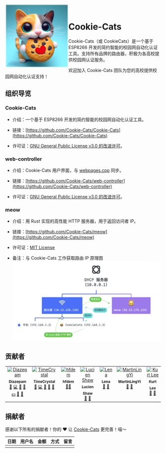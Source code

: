 <div>
  <img width="205" height="205" align="left" src="https://raw.githubusercontent.com/Cookie-Cats/Cookie-Cats/main/imgs/Cookie-Cats_edge.png" alt="Cookie-Cats"/>
  <br>
  <h1>Cookie-Cats</h1>
  <p>Cookie-Cats（或 CookieCats）是一个基于 ESP8266 开发的简约智能的校园网自动化认证工具。支持所有品牌的路由器，积极为各高校提供校园网认证服务。</p>
  <p>欢迎加入 Cookie-Cats 团队为您的高校提供校园网自动化认证支持！</p>
</div>

## 组织导览

### Cookie-Cats

- 介绍：一个基于 ESP8266 开发的简约智能的校园网自动化认证工具。

- 链接：[https://github.com/Cookie-Cats/Cookie-Cats](https://github.com/Cookie-Cats/Cookie-Cats)

- 许可证：[GNU General Public License v3.0 的改进许可](https://github.com/Cookie-Cats/Cookie-Cats/blob/main/LICENSE)。

### web-controller

- 介绍：Cookie-Cats 用户界面，与 [webpages.cpp](https://github.com/Cookie-Cats/Cookie-Cats/blob/main/Cookie-Cats/webpages.cpp) 同步。

- 链接：[https://github.com/Cookie-Cats/web-controller](https://github.com/Cookie-Cats/web-controller)

- 许可证：[GNU General Public License v3.0 的改进许可](https://github.com/Cookie-Cats/web-controller/blob/main/LICENSE)。

### meow

- 介绍：用 Rust 实现的高性能 HTTP 服务器，用于返回访问者 IP。

- 链接：[https://github.com/Cookie-Cats/meow](https://github.com/Cookie-Cats/meow)

- 许可证：[MIT License](https://github.com/Cookie-Cats/meow?tab=MIT-1-ov-file#readme)

- 备注：与 Cookie-Cats 工作获取路由 IP 原理图
![meow_principle](https://raw.githubusercontent.com/Cookie-Cats/Cookie-Cats/main/imgs/meow_principle.png)

## 贡献者

<!-- ALL-CONTRIBUTORS-LIST:START - Do not remove or modify this section -->
<!-- prettier-ignore-start -->
<!-- markdownlint-disable -->
<table>
  <tbody>
    <tr>
      <td align="center" valign="top" width="14.28%"><a href="http://diazepam.cc"><img src="https://avatars.githubusercontent.com/u/102651183?v=4?s=100" width="100px;" alt="Diazepam"/><br /><sub><b>Diazepam</b></sub></a><br /><a href="#projectManagement-Metaphorme" title="Project Management">📆</a> <a href="#code-Metaphorme" title="Code">💻</a> <a href="#doc-Metaphorme" title="Documentation">📖</a> <a href="#design-Metaphorme" title="Design">🎨</a> <a href="#financial-Metaphorme" title="Financial">💵</a> <a href="#ideas-Metaphorme" title="Ideas, Planning, & Feedback">🤔</a> <a href="#maintenance-Metaphorme" title="Maintenance">🚧</a></td>
      <td align="center" valign="top" width="14.28%"><a href="https://github.com/ytawm"><img src="https://avatars.githubusercontent.com/u/93414494?v=4?s=100" width="100px;" alt="TimeCrystal"/><br /><sub><b>TimeCrystal</b></sub></a><br /><a href="#projectManagement-ytawm" title="Project Management">📆</a> <a href="#code-ytawm" title="Code">💻</a> <a href="#design-ytawm" title="Design">🎨</a> <a href="#ideas-ytawm" title="Ideas, Planning, & Feedback">🤔</a> <a href="#maintenance-ytawm" title="Maintenance">🚧</a></td>
      <td align="center" valign="top" width="14.28%"><a href="https://www.hfdem.net"><img src="https://avatars.githubusercontent.com/u/47923741?v=4?s=100" width="100px;" alt="hfdem"/><br /><sub><b>hfdem</b></sub></a><br /><a href="#mentoring-hfdem" title="Mentoring">🧑‍🏫</a></td>
      <td align="center" valign="top" width="14.28%"><a href="https://www.hwpo.top"><img src="https://avatars.githubusercontent.com/u/82591976?v=4?s=100" width="100px;" alt="Lucien Shaw"/><br /><sub><b>Lucien Shaw</b></sub></a><br /><a href="#research-lucienshawls" title="Research">🔬</a> <a href="#userTesting-lucienshawls" title="User Testing">📓</a></td>
      <td align="center" valign="top" width="14.28%"><a href="https://github.com/LenaASu"><img src="https://avatars.githubusercontent.com/u/114927472?v=4?s=100" width="100px;" alt="Lena"/><br /><sub><b>Lena</b></sub></a><br /><a href="#design-LenaASu" title="Design">🎨</a> <a href="#userTesting-LenaASu" title="User Testing">📓</a></td>
      <td align="center" valign="top" width="14.28%"><a href="https://github.com/MartinLingYi"><img src="https://avatars.githubusercontent.com/u/144036350?v=4?s=100" width="100px;" alt="MartinLingYi"/><br /><sub><b>MartinLingYi</b></sub></a><br /><a href="#research-MartinLingYi" title="Research">🔬</a> <a href="#userTesting-MartinLingYi" title="User Testing">📓</a></td>
      <td align="center" valign="top" width="14.28%"><a href="http://www.linkedin.com/in/xilongxu"><img src="https://avatars.githubusercontent.com/u/59387051?v=4?s=100" width="100px;" alt="Kurt Lee"/><br /><sub><b>Kurt Lee</b></sub></a><br /><a href="#research-kurtleee" title="Research">🔬</a> <a href="#userTesting-kurtleee" title="User Testing">📓</a></td>
    </tr>
  </tbody>
</table>

<!-- markdownlint-restore -->
<!-- prettier-ignore-end -->

<!-- ALL-CONTRIBUTORS-LIST:END -->

## 捐献者

感谢以下所有的捐献者！你的 ❤️ 让 [Cookie-Cats](https://github.com/Cookie-Cats) 更完善！喵～

| 日期 | 用户名 | 金额 | 方式 | 留言 |
| ---- | ------ | ---- | ---- | ---- |
|      |        |      |      |      |

